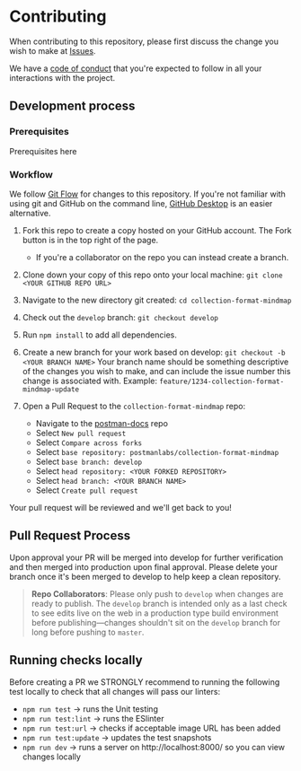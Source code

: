 # Contributing

When contributing to this repository, please first discuss the change you wish to make at [Issues](https://github.com/postmanlabs/collection-format-mindmap/issues).

We have a [code of conduct](https://www.postman.com/code-of-conduct) that you're expected to follow in all your interactions with the project.

## Development process

### Prerequisites

Prerequisites here

### Workflow

We follow [Git Flow](https://guides.github.com/introduction/flow/) for changes to this repository. If you're not familiar with using git and GitHub on the command line, [GitHub Desktop](https://desktop.github.com) is an easier alternative.

1. Fork this repo to create a copy hosted on your GitHub account. The Fork button is in the top right of the page.
    * If you're a collaborator on the repo you can instead create a branch.
1. Clone down your copy of this repo onto your local machine: `git clone <YOUR GITHUB REPO URL>`
1. Navigate to the new directory git created: `cd collection-format-mindmap`
1. Check out the `develop` branch: `git checkout develop`
1. Run `npm install` to add all dependencies.
1. Create a new branch for your work based on develop: `git checkout -b <YOUR BRANCH NAME>` Your branch name should be something descriptive of the changes you wish to make, and can include the issue number this change is associated with. Example: `feature/1234-collection-format-mindmap-update`

1. Open a Pull Request to the `collection-format-mindmap` repo:
    * Navigate to the [postman-docs](https://github.com/postmanlabs/collection-format-mindmap) repo
    * Select `New pull request`
    * Select `Compare across forks`
    * Select `base repository: postmanlabs/collection-format-mindmap`
    * Select `base branch: develop`
    * Select `head repository: <YOUR FORKED REPOSITORY>`
    * Select `head branch: <YOUR BRANCH NAME>`
    * Select `Create pull request`

Your pull request will be reviewed and we'll get back to you!

## Pull Request Process

Upon approval your PR will be merged into develop for further verification and then merged into production upon final approval. Please delete your branch once it's been merged to develop to help keep a clean repository.

> __Repo Collaborators__: Please only push to `develop` when changes are ready to publish. The `develop` branch is intended only as a last check to see edits live on the web in a production type build environment before publishing—changes shouldn't sit on the `develop` branch for long before pushing to `master`.


## Running checks locally

Before creating a PR we STRONGLY recommend to running the following test locally to check that all changes will pass our linters:

* `npm run test`  -> runs the Unit testing
* `npm run test:lint` -> runs the ESlinter
* `npm run test:url` -> checks if acceptable image URL has been added
* `npm run test:update` -> updates the test snapshots
* `npm run dev` -> runs a server on http://localhost:8000/ so you can view changes locally
